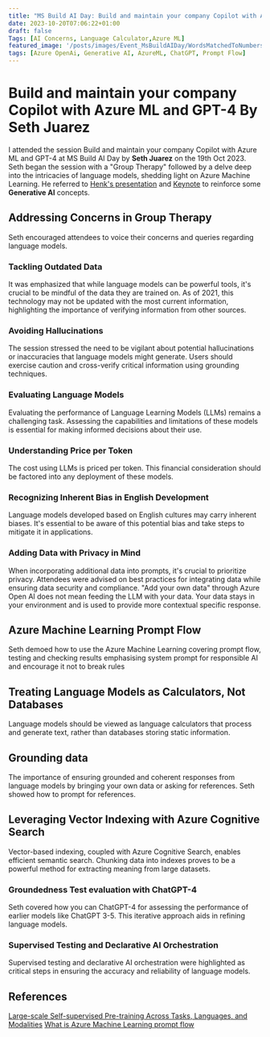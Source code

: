 ```yaml
---
title: "MS Build AI Day: Build and maintain your company Copilot with Azure ML and GPT-4 By Seth Juarez"
date: 2023-10-20T07:06:22+01:00
draft: false
Tags: [AI Concerns, Language Calculator,Azure ML]
featured_image: '/posts/images/Event_MsBuildAIDay/WordsMatchedToNumbers.jpg'
tags: [Azure OpenAi, Generative AI, AzureML, ChatGPT, Prompt Flow]
---
```


# Build and maintain your company Copilot with Azure ML and GPT-4 By Seth Juarez

I attended the session Build and maintain your company Copilot with Azure ML and GPT-4 at MS Build AI Day by **Seth Juarez** on the 19th Oct 2023.
Seth began the session with a "Group Therapy" followed by a delve deep into the intricacies of language models, shedding light on Azure Machine Learning. He referred to [Henk's presentation](https://reshmeeauckloo.com/posts/Event_GenerativeAIinAzureOpenAIservice) and [Keynote](https://reshmeeauckloo.com/posts/event_msbuildaidaykeynote) to reinforce some **Generative AI** concepts.

## Addressing Concerns in Group Therapy

Seth encouraged attendees to voice their concerns and queries regarding language models. 

### Tackling Outdated Data

It was emphasized that while language models can be powerful tools, it's crucial to be mindful of the data they are trained on. As of 2021, this technology may not be updated with the most current information, highlighting the importance of verifying information from other sources.

### Avoiding Hallucinations

The session stressed the need to be vigilant about potential hallucinations or inaccuracies that language models might generate. Users should exercise caution and cross-verify critical information using grounding techniques.

### Evaluating Language Models

Evaluating the performance of Language Learning Models (LLMs) remains a challenging task. Assessing the capabilities and limitations of these models is essential for making informed decisions about their use.

### Understanding Price per Token

The cost using LLMs is priced per token. This financial consideration should be factored into any deployment of these models.

### Recognizing Inherent Bias in English Development

Language models developed based on English cultures may carry inherent biases. It's essential to be aware of this potential bias and take steps to mitigate it in applications.

### Adding Data with Privacy in Mind

When incorporating additional data into prompts, it's crucial to prioritize privacy. Attendees were advised on best practices for integrating data while ensuring data security and compliance. "Add your own data" through Azure Open AI does not mean feeding the LLM with your data. Your data stays in your environment and is used to provide more contextual specific response. 

## Azure Machine Learning Prompt Flow

Seth demoed how to use the Azure Machine Learning covering prompt flow, testing and checking results emphasising system prompt for responsible AI and encourage it not to break rules

## Treating Language Models as Calculators, Not Databases

Language models should be viewed as language calculators that process and generate text, rather than databases storing static information.

## Grounding data

The importance of ensuring grounded and coherent responses from language models by bringing your own data or asking for references. Seth showed how to prompt for references. 

## Leveraging Vector Indexing with Azure Cognitive Search

Vector-based indexing, coupled with Azure Cognitive Search, enables efficient semantic search. Chunking data into indexes proves to be a powerful method for extracting meaning from large datasets.

### Groundedness Test evaluation with ChatGPT-4

Seth covered how you can ChatGPT-4 for assessing the performance of earlier models like ChatGPT 3-5. This iterative approach aids in refining language models. 

### Supervised Testing and Declarative AI Orchestration

Supervised testing and declarative AI orchestration were highlighted as critical steps in ensuring the accuracy and reliability of language models.

## References

[Large-scale Self-supervised Pre-training Across Tasks, Languages, and Modalities](https://aka.ms/prompt)
[What is Azure Machine Learning prompt flow](https://learn.microsoft.com/en-us/azure/machine-learning/prompt-flow/overview-what-is-prompt-flow)
